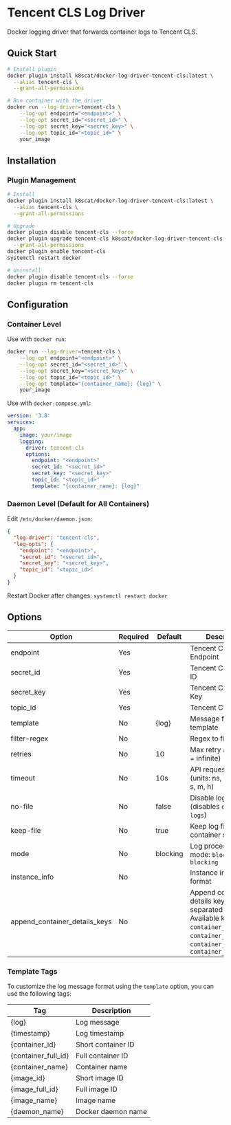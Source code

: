 # Tencent CLS Log Driver

Docker logging driver that forwards container logs to Tencent CLS.

## Quick Start

```bash
# Install plugin
docker plugin install k8scat/docker-log-driver-tencent-cls:latest \
  --alias tencent-cls \
  --grant-all-permissions

# Run container with the driver
docker run --log-driver=tencent-cls \
    --log-opt endpoint="<endpoint>" \
    --log-opt secret_id="<secret_id>" \
    --log-opt secret_key="<secret_key>" \
    --log-opt topic_id="<topic_id>" \
    your_image
```

## Installation

### Plugin Management

```bash
# Install
docker plugin install k8scat/docker-log-driver-tencent-cls:latest \
  --alias tencent-cls \
  --grant-all-permissions

# Upgrade
docker plugin disable tencent-cls --force
docker plugin upgrade tencent-cls k8scat/docker-log-driver-tencent-cls:latest \
  --grant-all-permissions
docker plugin enable tencent-cls
systemctl restart docker

# Uninstall
docker plugin disable tencent-cls --force
docker plugin rm tencent-cls
```

## Configuration

### Container Level

Use with `docker run`:

```bash
docker run --log-driver=tencent-cls \
    --log-opt endpoint="<endpoint>" \
    --log-opt secret_id="<secret_id>" \
    --log-opt secret_key="<secret_key>" \
    --log-opt topic_id="<topic_id>" \
    --log-opt template="{container_name}: {log}" \
    your_image
```

Use with `docker-compose.yml`:

```yaml
version: '3.8'
services:
  app:
    image: your/image
    logging:
      driver: tencent-cls
      options:
        endpoint: "<endpoint>"
        secret_id: "<secret_id>"
        secret_key: "<secret_key>"
        topic_id: "<topic_id>"
        template: "{container_name}: {log}"
```

### Daemon Level (Default for All Containers)

Edit `/etc/docker/daemon.json`:

```json
{
  "log-driver": "tencent-cls",
  "log-opts": {
    "endpoint": "<endpoint>",
    "secret_id": "<secret_id>",
    "secret_key": "<secret_key>",
    "topic_id": "<topic_id>"
  }
}
```

Restart Docker after changes: `systemctl restart docker`

## Options

| Option                        | Required | Default  | Description                                                                                                                                       |
| ----------------------------- | -------- | -------- | ------------------------------------------------------------------------------------------------------------------------------------------------- |
| endpoint                      | Yes      |          | Tencent CLS Endpoint                                                                                                                              |
| secret_id                     | Yes      |          | Tencent CLS Secret ID                                                                                                                             |
| secret_key                    | Yes      |          | Tencent CLS Secret Key                                                                                                                            |
| topic_id                      | Yes      |          | Tencent CLS Topic ID                                                                                                                              |
| template                      | No       | {log}    | Message format template                                                                                                                           |
| filter-regex                  | No       |          | Regex to filter logs                                                                                                                              |
| retries                       | No       | 10       | Max retry attempts (0 = infinite)                                                                                                                 |
| timeout                       | No       | 10s      | API request timeout (units: ns, us/µs, ms, s, m, h)                                                                                               |
| no-file                       | No       | false    | Disable log files (disables `docker logs`)                                                                                                        |
| keep-file                     | No       | true     | Keep log files after container stop                                                                                                               |
| mode                          | No       | blocking | Log processing mode: `blocking`/`non-blocking`                                                                                                    |
| instance_info                 | No       |          | Instance info in JSON format                                                                                                                      |
| append_container_details_keys | No       |          | Append container details keys, separated by comma. Available keys: `container_id`, `container_name`, `container_image_id`, `container_image_name` |

### Template Tags

To customize the log message format using the `template` option, you can use the following tags:

| Tag                 | Description        |
| ------------------- | ------------------ |
| {log}               | Log message        |
| {timestamp}         | Log timestamp      |
| {container_id}      | Short container ID |
| {container_full_id} | Full container ID  |
| {container_name}    | Container name     |
| {image_id}          | Short image ID     |
| {image_full_id}     | Full image ID      |
| {image_name}        | Image name         |
| {daemon_name}       | Docker daemon name |
